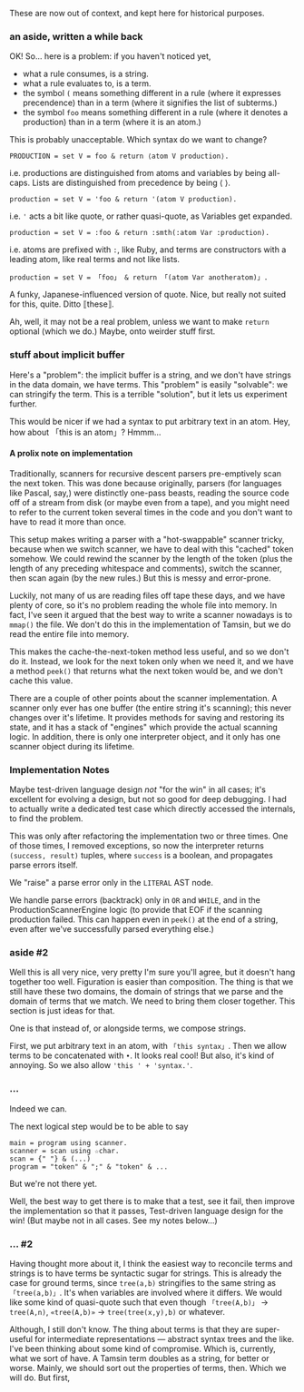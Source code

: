 These are now out of context, and kept here for historical purposes.

### an aside, written a while back ###

OK!  So... here is a problem: if you haven't noticed yet,

*   what a rule consumes, is a string.
*   what a rule evaluates to, is a term.
*   the symbol `(` means something different in a rule (where it expresses
    precendence) than in a term (where it signifies the list of subterms.)
*   the symbol `foo` means something different in a rule (where it denotes
    a production) than in a term (where it is an atom.)

This is probably unacceptable.  Which syntax do we want to change?

    PRODUCTION = set V = foo & return ⟨atom V production⟩.

i.e. productions are distinguished from atoms and variables by being
all-caps.  Lists are distinguished from precedence by being ⟨ ⟩.

    production = set V = 'foo & return '(atom V production).

i.e. `'` acts a bit like quote, or rather quasi-quote, as Variables get
expanded.

    production = set V = :foo & return :smth(:atom Var :production).

i.e. atoms are prefixed with `:`, like Ruby, and terms are constructors
with a leading atom, like real terms and not like lists.

    production = set V = 「foo」 & return 「(atom Var anotheratom)」.

A funky, Japanese-influenced version of quote.  Nice, but really not suited
for this, quite.  Ditto ⟦these⟧.

Ah, well, it may not be a real problem, unless we want to make `return`
optional (which we do.)  Maybe, onto weirder stuff first.

### stuff about implicit buffer ###

Here's a "problem": the implicit buffer is a string, and we don't have
strings in the data domain, we have terms.  This "problem" is easily
"solvable": we can stringify the term.  This is a terrible "solution",
but it lets us experiment further.

This would be nicer if we had a syntax to put arbitrary text in an atom.
Hey, how about 「this is an atom」?  Hmmm...

#### A prolix note on implementation ####

Traditionally, scanners for recursive descent parsers pre-emptively scan
the next token.  This was done because originally, parsers (for languages
like Pascal, say,) were distinctly one-pass beasts, reading the source code
off of a stream from disk (or maybe even from a tape), and you might need
to refer to the current token several times in the code and you don't want
to have to read it more than once.

This setup makes writing a parser with a "hot-swappable" scanner tricky,
because when we switch scanner, we have to deal with this "cached" token
somehow.  We could rewind the scanner by the length of the token (plus
the length of any preceding whitespace and comments), switch the scanner,
then scan again (by the new rules.)  But this is messy and error-prone.

Luckily, not many of us are reading files off tape these days, and we have
plenty of core, so it's no problem reading the whole file into memory.
In fact, I've seen it argued that the best way to write a scanner nowadays
is to `mmap()` the file.  We don't do this in the implementation of Tamsin,
but we do read the entire file into memory.

This makes the cache-the-next-token method less useful, and so we don't
do it.  Instead, we look for the next token only when we need it, and we
have a method `peek()` that returns what the next token would be, and we
don't cache this value.

There are a couple of other points about the scanner implementation.
A scanner only ever has one buffer (the entire string it's scanning); this
never changes over it's lifetime.  It provides methods for saving and
restoring its state, and it has a stack of "engines" which provide the
actual scanning logic.  In addition, there is only one interpreter object,
and it only has one scanner object during its lifetime.

### Implementation Notes ###

Maybe test-driven language design *not* "for the win" in all cases; it's
excellent for evolving a design, but not so good for deep debugging.  I had
to actually write a dedicated test case which directly accessed the internals,
to find the problem.

This was only after refactoring the implementation two or three times.  One
of those times, I removed exceptions, so now the interpreter returns
`(success, result)` tuples, where `success` is a boolean, and propagates
parse errors itself.

We "raise" a parse error only in the `LITERAL` AST node.

We handle parse errors (backtrack) only in `OR` and `WHILE`, and in the
ProductionScannerEngine logic (to provide that EOF if the scanning production
failed.  This can happen even in `peek()` at the end of a string, even after
we've successfully parsed everything else.)

### aside #2 ###

Well this is all very nice, very pretty I'm sure you'll agree, but it doesn't
hang together too well.  Figuration is easier than composition.  The thing is
that we still have these two domains, the domain of strings that we parse
and the domain of terms that we match.  We need to bring them closer together.
This section is just ideas for that.

One is that instead of, or alongside terms, we compose strings.

First, we put arbitrary text in an atom, with `「this syntax」`.  Then we allow
terms to be concatenated with `•`.  It looks real cool!  But also, it's kind
of annoying.  So we also allow `'this ' + 'syntax.'`.

### ... ###

Indeed we can.

The next logical step would be to be able to say

    main = program using scanner.
    scanner = scan using ☆char.
    scan = {" "} & (...)
    program = "token" & ";" & "token" & ...

But we're not there yet.

Well, the best way to get there is to make that a test, see it fail, then
improve the implementation so that it passes,  Test-driven language design
for the win!  (But maybe not in all cases.  See my notes below...)

### ... #2 ###

Having thought more about it, I think the easiest way to reconcile terms
and strings is to have terms be syntactic sugar for strings.  This is
already the case for ground terms, since `tree(a,b)` stringifies to the
same string as `「tree(a,b)」`.  It's when variables are involved where it
differs.  We would like some kind of quasi-quote such that even though
`「tree(A,b)」` → `tree(A,n)`, `«tree(A,b)»` → `tree(tree(x,y),b)` or
whatever.

Although, I still don't know.  The thing about terms is that they are
super-useful for intermediate representations — abstract syntax trees
and the like.  I've been thinking about some kind of compromise.  Which
is, currently, what we sort of have.  A Tamsin term doubles as a string,
for better or worse.  Mainly, we should sort out the properties of terms,
then.  Which we will do.  But first,
